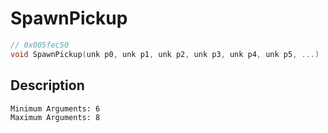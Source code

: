 # SpawnPickup
```c
// 0x005fec50
void SpawnPickup(unk p0, unk p1, unk p2, unk p3, unk p4, unk p5, ...)
```
## Description
```
Minimum Arguments: 6
Maximum Arguments: 8
```
